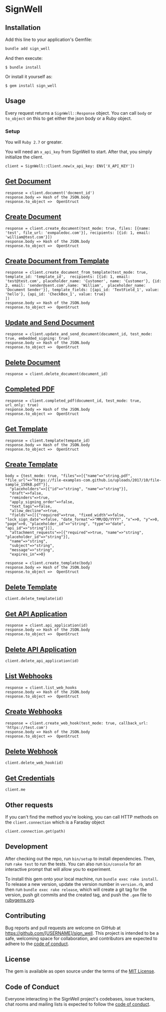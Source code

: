 # SignWell

## Installation

Add this line to your application's Gemfile:

```bash
bundle add sign_well
```

And then execute:

    $ bundle install

Or install it yourself as:

    $ gem install sign_well

## Usage

Every request returns a `SignWell::Response` object. You can call `body` or `to_object` on this to get either the json body or a Ruby object.


### Setup

You will `Ruby 2.7` or greater. 

You will need an `x_api_key` from SignWell to start. After that, you simply initialize the client.

```
client = SignWell::Client.new(x_api_key: ENV['X_API_KEY'])

```

## [Get Document](https://developers.signwell.com/reference/get_api-v1-document)

```
response = client.document('docment_id')
response.body => Hash of the JSON.body
response.to_object =>  OpenStruct 
```

## [Create Document](https://developers.signwell.com/reference/post_api-v1-documents)

```
response = client.create_document(test_mode: true, files: [{name: 'test', file_url: 'exmpaledoc.com'}], recipients: [{id: 1, email: 'william@test.com'}])
response.body => Hash of the JSON.body
response.to_object =>  OpenStruct 
```

## [Create Document from Template](https://developers.signwell.com/reference/post_api-v1-document-templates-documents)

```
response = client.create_document_from_template(test_mode: true, template_id: 'template_id',  recipients: [{id: 1, email: 'test@test.com', placeholder_name: 'Customer', name: 'Customer'}, {id: 2, email: 'sender@sent.com',name: 'William',  placeholder_name: 'Document Sender'}], template_fields: [{api_id: 'TextField_1', value: 'hello'}, {api_id: 'CheckBox_1', value: true}
])
response.body => Hash of the JSON.body
response.to_object =>  OpenStruct 
```

## [Update and Send Document](https://developers.signwell.com/reference/post_api-v1-documents-id-send)

```
response = client.update_and_send_document(document_id, test_mode: true, embedded_signing: true)
response.body => Hash of the JSON.body
response.to_object =>  OpenStruct 
```

## [Delete Document](https://developers.signwell.com/reference/delete_api-v1-documents-id)

```
response = client.delete_document(document_id)
```

## [Completed PDF](https://developers.signwell.com/reference/get_api-v1-documents-id-completed-pdf)

```
response = client.completed_pdf(document_id, test_mode: true, url_only: true)
response.body => Hash of the JSON.body
response.to_object =>  OpenStruct 
```


## [Get Template](https://developers.signwell.com/reference/get_api-v1-document-templates-id-)

```
response = client.template(tempate_id)
response.body => Hash of the JSON.body
response.to_object =>  OpenStruct 
```

## [Create Template](https://developers.signwell.com/reference/post_api-v1-document-templates)

```
body = {test_mode: true, "files"=>[{"name"=>"string.pdf", "file_url"=>"https://file-examples-com.github.io/uploads/2017/10/file-sample_150kB.pdf"}],
  "placeholders"=>[{"id"=>"string", "name"=>"string"}],
  "draft"=>false,
  "reminders"=>true,
  "apply_signing_order"=>false,
  "text_tags"=>false,
  "allow_decline"=>true,
  "fields"=>[[{"required"=>true, "fixed_width"=>false, "lock_sign_date"=>false, "date_format"=>"MM/DD/YYYY", "x"=>0, "y"=>0, "page"=>0, "placeholder_id"=>"string", "type"=>"date", "api_id"=>"string"}]],
  "attachment_requests"=>[{"required"=>true, "name"=>"string", "placeholder_id"=>"string"}],
  "name"=>"string",
  "subject"=>"string",
  "message"=>"string",
  "expires_in"=>0}

response = client.create_template(body)
response.body => Hash of the JSON.body
response.to_object =>  OpenStruct 
```

## [Delete Template](https://developers.signwell.com/reference/delete_api-v1-document-templates-id)

```
client.delete_template(id)
```

## [Get API Application](https://developers.signwell.com/reference/get_api-v1-api-applications-id)

```
response = client.api_application(id)
response.body => Hash of the JSON.body
response.to_object =>  OpenStruct 
```

## [Delete API Application](https://developers.signwell.com/reference/delete_api-v1-api-applications-id)

```
client.delete_api_application(id)
```

## [List Webhooks](https://developers.signwell.com/reference/get_api-v1-hooks)

```
response = client.list_web_hooks
response.body => Hash of the JSON.body
response.to_object =>  OpenStruct 
```

## [Create Webhooks](https://developers.signwell.com/reference/post_api-v1-hooks)

```
response = client.create_web_hook(test_mode: true, callback_url: 'https://test.com')
response.body => Hash of the JSON.body
response.to_object =>  OpenStruct 
```

## [Delete Webhook](https://developers.signwell.com/reference/delete_api-v1-hooks-id)

```
client.delete_web_hook(id)
```

## [Get Credentials](https://developers.signwell.com/reference/get_api-v1-me)

```
client.me
```


## Other requests

If you can't find the method you're looking, you can call HTTP methods on the `client.connection` which is a Faraday object

  ```
client.connection.get(path)
  ```


## Development

  After checking out the repo, run `bin/setup` to install dependencies. Then, run `rake test` to run the tests. You can also run `bin/console` for an interactive prompt that will allow you to experiment.

  To install this gem onto your local machine, run `bundle exec rake install`. To release a new version, update the version number in `version.rb`, and then run `bundle exec rake release`, which will create a git tag for the version, push git commits and the created tag, and push the `.gem` file to [rubygems.org](https://rubygems.org).

## Contributing

  Bug reports and pull requests are welcome on GitHub at https://github.com/[USERNAME]/sign_well. This project is intended to be a safe, welcoming space for collaboration, and contributors are expected to adhere to the [code of conduct](https://github.com/[USERNAME]/sign_well/blob/main/CODE_OF_CONDUCT.md).

## License

  The gem is available as open source under the terms of the [MIT License](https://opensource.org/licenses/MIT).

## Code of Conduct

  Everyone interacting in the SignWell project's codebases, issue trackers, chat rooms and mailing lists is expected to follow the [code of conduct](https://github.com/[USERNAME]/sign_well/blob/main/CODE_OF_CONDUCT.md).
